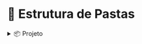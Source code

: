 # 📁 Estrutura de Pastas

<details>
  <summary>📦 Projeto</summary>

  <details>
    <summary>🧰 Service</summary>
    <ul>
      <p><code>metodos usando os DAO indiretamente</code></p>
      <li>EventosService</li>
      <li>ParticipanteService</li>
      <li>PalestranteService</li>
      <li>InscricaoService</li>
    </ul>
  </details>
  
  <details> 
    <summary>💾 DAO</summary>
    <ul>
      <p><code>faz alteração no banco de dados</code></p>
      <li>EventosDao - <code>metodos CRUD para Eventos</code> </li>
      <li>ParticipanteDao - <code>metodos CRUD para Participante</code></li>
      <li>PalestranteDao - <code>metodos CRUD para Palestrante</code></li>
      <li>InscricaoDao <code>metodos CRUD para Inscricao</code></li>
    </ul>
  </details>
  <details>
 <summary>🖥️ View </summary>
    <details>
      <p></p>
      <summary>🔧 CRUD</summary>
      <ul>
        <p><code>Telas para vizualição de dados</code><br>usando os services permite as telas gerenciarem tudo de forma mais intuitiva</p>
        <li>criar - <code>pasta telas -> para cada tabela</code></li>
        <li>atualizar - <code>pasta telas -> cada tabela</code></li>
        <li>deletar - <code>pasta telas -> para cada tabela</code></li>
        <li>exibir - <code>pasta telas -> cada tabela</code></li>
      </ul>
    </details>
    <details>
      <summary>🏁 Início</summary>
      <ul>
        <li>TelaCadastrar - <code>permite o usuario se cadastrar</code></li>
        <li>TelaOrganizador - <code>permite fazer alterações livremente</code></li>
        <li>TelaUsuario - <code>nesta tela vc podera ver suas inscrições e eventos disponiveis</code></li>
      </ul>
    </details>
    <ul>
      <li>TelaInicial - inicia o projeto --> Tela de login</li>
    </ul>
    <details>
      <summary>resources</summary>
      <ul>
        <li>na pasta database voce pode encontrar o eventos.db</li>
      </ul>
    </details>
</details>

# hoje
